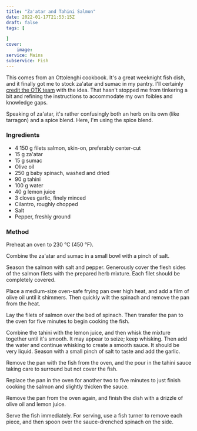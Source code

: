 ```yaml
---
title: "Za'atar and Tahini Salmon"
date: 2022-01-17T21:53:15Z
draft: false
tags: [
    
]
cover:
    image: 
service: Mains
subservice: Fish
---
```


This comes from an Ottolenghi cookbook. It's a great weeknight fish dish, and it finally got me to stock za'atar and sumac in my pantry. I'll certainly [credit the OTK team](https://food52.com/recipes/86926-sauteed-salmon-recipe-with-tahini-greens) with the idea. That hasn't stopped me from tinkering a bit and refining the instructions to accommodate my own foibles and knowledge gaps.

Speaking of za'atar, it's rather confusingly both an herb on its own (like tarragon) and a spice blend. Here, I'm using the spice blend.

### Ingredients

* 4 150 g filets salmon, skin-on, preferably center-cut
* 15 g za'atar
* 15 g sumac
* Olive oil
* 250 g baby spinach, washed and dried
* 90 g tahini
* 100 g water
* 40 g lemon juice
* 3 cloves garlic, finely minced
* Cilantro, roughly chopped
* Salt
* Pepper, freshly ground

### Method

Preheat an oven to 230 °C (450 °F).

Combine the za'atar and sumac in a small bowl with a pinch of salt.

Season the salmon with salt and pepper. Generously cover the flesh sides of the salmon filets with the prepared herb mixture. Each filet should be completely covered.

Place a medium-size oven-safe frying pan over high heat, and add a film of olive oil until it shimmers. Then quickly wilt the spinach and remove the pan from the heat.

Lay the filets of salmon over the bed of spinach. Then transfer the pan to the oven for five minutes to begin cooking the fish.

Combine the tahini with the lemon juice, and then whisk the mixture together until it's smooth. It may appear to seize; keep whisking. Then add the water and continue whisking to create a smooth sauce. It should be very liquid. Season with a small pinch of salt to taste and add the garlic.

Remove the pan with the fish from the oven, and the pour in the tahini sauce taking care to surround but not cover the fish.

Replace the pan in the oven for another two to five minutes to just finish cooking the salmon and slightly thicken the sauce.

Remove the pan from the oven again, and finish the dish with a drizzle of olive oil and lemon juice.

Serve the fish immediately. For serving, use a fish turner to remove each piece, and then spoon over the sauce-drenched spinach on the side.



